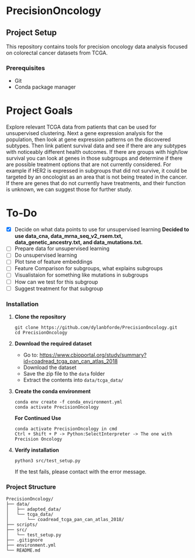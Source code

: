 # PrecisionOncology

## Project Setup

This repository contains tools for precision oncology data analysis focused on colorectal cancer datasets from TCGA.

### Prerequisites

- Git
- Conda package manager

# Project Goals
Explore relevant TCGA data from patients that can be used for unsupervised clustering. Next a gene expression analysis for the population, then look at gene expression patterns on the discovered subtypes.
Then link patient survival data and see if there are any subtypes with noticeably different health outcomes.
If there are groups with high/low survival you can look at genes in those subgroups and determine if there are possible treatment options that are not currently considered.
For example if HER2 is expressed in subgroups that did not survive, it could be targeted by an oncologist as an area that is not being treated in the cancer.
If there are genes that do not currently have treatments, and their function is unknown, we can suggest those for further study.

# To-Do
- [x] Decide on what data points to use for unsupervised learning
**Decided to use data_cna, data_mrna_seq_v2_rsem.txt, data_genetic_ancestry.txt, and data_mutations.txt.**
- [ ] Prepare data for unsupervised learning
- [ ] Do unsupervised learning
- [ ] Plot tsne of feature embeddings
- [ ] Feature Comparison for subgroups, what explains subgroups
- [ ] Visualistaion for something like mutations in subgroups
- [ ] How can we test for this subgroup
- [ ] Suggest treatment for that subgroup

### Installation

1. **Clone the repository**
   ```
   git clone https://github.com/dylanbforde/PrecisionOncology.git
   cd PrecisionOncology
   ```

2. **Download the required dataset**
   - Go to: https://www.cbioportal.org/study/summary?id=coadread_tcga_pan_can_atlas_2018
   - Download the dataset
   - Save the zip file to the `data` folder
   - Extract the contents into `data/tcga_data/`

3. **Create the conda environment**
   ```
   conda env create -f conda_environment.yml
   conda activate PrecisionOncology
   ```

   **For Continued Use**
   ```
   conda activate PrecisionOncology in cmd
   Ctrl + Shift + P -> Python:SelectInterpreter -> The one with Precision Oncology
   ```

4. **Verify installation**
   ```
   python3 src/test_setup.py
   ```
   If the test fails, please contact with the error message.

### Project Structure

```
PrecisionOncology/
├── data/
│   ├── adapted_data/
│   └── tcga_data/
│       └── coadread_tcga_pan_can_atlas_2018/
├── scripts/
├── src/
│   └── test_setup.py
├── .gitignore
├── environment.yml
└── README.md
```